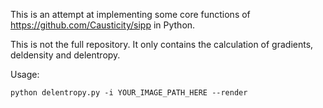 This is an attempt at implementing some core functions of 
https://github.com/Causticity/sipp
in Python.

This is not the full repository. It only contains the calculation of gradients, deldensity and delentropy.

Usage:
```
python delentropy.py -i YOUR_IMAGE_PATH_HERE --render
```
